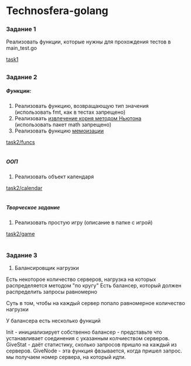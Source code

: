 # Technosfera-golang
### Задание 1
Реализовать функции, которые нужны для прохождения тестов в main_test.go

[task1](/task1/)
##
### Задание 2
##### Функции:

1. Реализовать функцию, возвращающую тип значения<br/>
   (использовать fmt, как в тестах запрещено)
2. Реализовать [извлечение корня методом Ньютона](https://ru.wikipedia.org/wiki/Алгоритм_нахождения_корня_n-ной_степени)<br/>
   (использовать пакет math запрещено)
3. Реализовать функцию [мемоизации](https://ru.wikipedia.org/wiki/Мемоизация)

[task2/funcs](/task2/funcs/)<br/><br/>
##### ООП

1. Реализовать объект календаря

[task2/calendar](/task2/calendar/)<br/><br/>
##### Творческое задание

1. Реализовать простую игру (описание в папке с игрой)

[task2/game](/task2/game-0/)<br/><br/>

### Задание 3

1. Балансировщик нагрузки

Есть некоторое количество серверов, нагрузка на которых распределяется методом "по кругу"
Есть балансер, который должен распределить запросы равномерно

Суть в том, чтобы на каждый сервер попало равномерное количество нагрузки

У балансера есть несколько функций

Init - инициализирует собственно балансер - представьте что устанавливает соединения с указанным колчиеством серверов.
GiveStat - даёт статистику, сколько запросов пришло на каждый из серверов.
GiveNode - эта функция фвзывается, когда пришел запрос. мы получаем номер сервера, на который идти.

